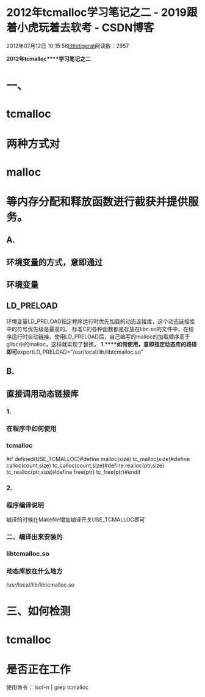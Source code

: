 
# 2012年tcmalloc学习笔记之二 - 2019跟着小虎玩着去软考 - CSDN博客

2012年07月12日 10:15:56[littletigerat](https://me.csdn.net/littletigerat)阅读数：2957


**2012****年****tcmalloc****学习笔记之二**
# 一、
# tcmalloc
# 两种方式对
# malloc
# 等内存分配和释放函数进行截获并提供服务。
## A.
## 环境变量的方式，意即通过
## 环境变量
## LD_PRELOAD
环境变量LD_PRELOAD指定程序运行时优先加载的动态连接库，这个动态链接库中的符号优先级是最高的。
标准C的各种函数都是存放在libc.so的文件中，在程序运行时自动链接。使用LD_PRELOAD后，自己编写的malloc的加载顺序高于glibc中的malloc，这样就实现了替换。
**1.****如何使用，意即指定动态库的路径即可**exportLD_PRELOAD="/usr/local/lib/libtcmalloc.so"
## B.
## 直接调用动态链接库
### 1.
### 在程序中如何使用
### tcmalloc
\#if defined(USE_TCMALLOC)\#define malloc(size) tc_malloc(size)\#define calloc(count,size) tc_calloc(count,size)\#define realloc(ptr,size) tc_realloc(ptr,size)\#define free(ptr) tc_free(ptr)\#endif
### 2.
### 程序编译说明
编译的时候在Makefile增加编译开关USE_TCMALLOC即可
### 二、编译出来安装的
### libtcmalloc.so
### 动态库放在什么地方
/usr/local/lib/libtcmalloc.so
# 三、如何检测
# tcmalloc
# 是否正在工作
使用命令：
lsof-n | grep tcmalloc


